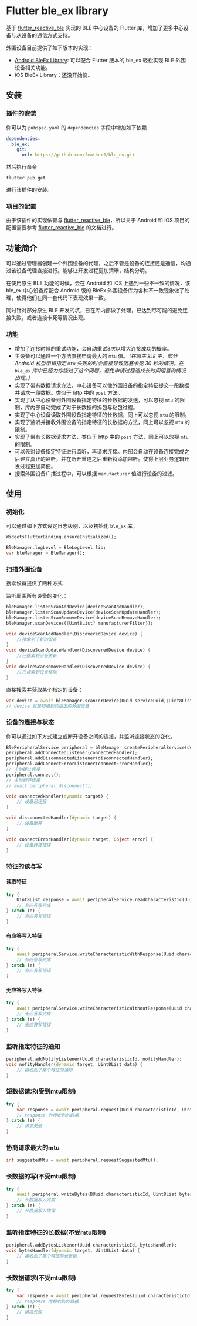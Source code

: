 # Flutter ble_ex library

基于 [flutter_reactive_ble](https://github.com/PhilipsHue/flutter_reactive_ble) 实现的 BLE 中心设备的 Flutter 库，增加了更多中心设备与从设备的通信方式支持。

外围设备目前提供了如下版本的实现：

* [Android BleEx Library](https://github.com/featherJ/BleEx): 可以配合 Flutter 版本的 ble_ex 轻松实现 BLE 外围设备相关功能。
* iOS BleEx Library：还没开始搞..

## 安装

### 插件的安装
你可以为 `pubspec.yaml` 的 `dependencies` 字段中增加如下依赖
```yaml
dependencies:
  ble_ex:
    git:
      url: https://github.com/featherJ/ble_ex.git
```
然后执行命令
```
flutter pub get
```
进行该插件的安装。

### 项目的配置
由于该插件的实现依赖与 [flutter_reactive_ble](https://github.com/PhilipsHue/flutter_reactive_ble)，所以关于 Android 和 iOS 项目的配置需要参考 [flutter_reactive_ble](https://github.com/PhilipsHue/flutter_reactive_ble) 的文档进行。

## 功能简介
可以通过管理器创建一个外围设备的代理，之后不管是设备的连接还是通信，均通过该设备代理直接进行。能够让开发过程更加清晰，结构分明。

在使用原生 BLE 功能的时候，会在 Android 和 iOS 上遇到一些不一致的情况，该 ble_ex 中心设备库配合 Android 版的 BleEx 外围设备库为各种不一致现象做了处理，使得他们在同一套代码下表现效果一致。

同时针对部分原生 BLE 开发的坑，已在库内部做了处理，已达到尽可能的避免连接失败，或者连接卡死等情况出现。

### 功能
- 增加了连接时候的重试功能，会自动重试3次以增大连接成功的概率。
- 主设备可以通过一个方法直接申请最大的 `mtu` 值。*（在原生 `BLE` 中，部分 Android 机型申请指定 `mtu` 失败的时会直接导致阻塞卡死 30 秒的情况。在 `ble_ex` 库中已经为你绕过了这个问题，避免申请过程造成长时间阻塞的情况出现。）*
- 实现了带有数据请求方法，中心设备可以像外围设备的指定特征提交一段数据并请求一段数据。类似于 http 中的 `post` 方法。
- 实现了从中心设备到外围设备指定特征的长数据的发送，可以忽视 `mtu` 的限制，库内部自动完成了对于长数据的拆包与粘包过程。
- 实现了中心设备读取外围设备指定特征的长数据，同上可以忽视 `mtu` 的限制。
- 实现了监听并接收外围设备的指定特征的长数据的方法，同上可以忽视 `mtu` 的限制。
- 实现了带有长数据请求方法，类似于 http 中的 `post` 方法，同上可以忽视 `mtu` 的限制。
- 可以先对设备指定特征进行监听，再请求连接。内部会自动在设备连接完成之后建立真正的监听，并在断开重连之后重新将添加监听。使得上层业务逻辑开发过程更加简便。
- 搜索外围设备广播过程中，可以根据 `manufacturer` 值进行设备的过滤。

## 使用
### 初始化
可以通过如下方式设定日志级别，以及初始化 `ble_ex` 库。
```dart
WidgetsFlutterBinding.ensureInitialized();

BleManager.logLevel = BleLogLevel.lib;
var bleManager = BleManager();
```
### 扫描外围设备
搜索设备提供了两种方式

监听周围所有设备的变化：
```dart
bleManager.listenScanAddDevice(deviceScanAddHandler);
bleManager.listenScanUpdateDevice(deviceScanUpdateHandler);
bleManager.listenScanRemoveDevice(deviceScanRemoveHandler);
bleManager.scanDevices({Uint8List? manufacturerFilter});

void deviceScanAddHandler(DiscoveredDevice device) {
    //搜索到了新的设备
}
void deviceScanUpdateHandler(DiscoveredDevice device) {
    //已搜索到设备更新
}
void deviceScanRemoveHandler(DiscoveredDevice device) {
    //已搜索到设备移除
}

```

直接搜索并获取某个指定的设备：
```dart
var device = await bleManager.scanForDevice(Uuid serviceUuid,{Uint8List? manufacturerFilter})
// device 就是扫描到的指定的外围设备
```

### 设备的连接与状态
你可以通过如下方式建立或断开设备之间的连接，并监听连接状态的变化。

```dart
BlePeripheralService peripheral = bleManager.createPeripheralService(device, serviceId);
peripheral.addConnectedListener(connectedHandler);
peripheral.addDisconnectedListener(disconnectedHandler);
peripheral.addConnectErrorListener(connectErrorHandler);
// 主动建立连接
peripheral.connect();
// 主动断开连接
// await peripheral.disconnect();

void connectedHandler(dynamic target) {
    // 设备已连接
}

void disconnectedHandler(dynamic target) {
    // 设备断开
}

void connectErrorHandler(dynamic target, Object error) {
    // 设备连接错误
}
```

### 特征的读与写
#### 读取特征
```dart
try {
    Uint8List response = await peripheralService.readCharacteristic(Uuid characteristicId);
    // 有应答写完成
} catch (e) {
    // 有应答写错误
}
```
#### 有应答写入特征
```dart
try {
    await peripheralService.writeCharacteristicWithResponse(Uuid characteristicId, Uint8List data);
    // 有应答写完成
} catch (e) {
    // 有应答写错误
}
```
#### 无应答写入特征
```dart
try {
    await peripheralService.writeCharacteristicWithoutResponse(Uuid characteristicId, Uint8List data);
    // 无应答写完成
} catch (e) {
    // 无应答写错误
}
```
### 监听指定特征的通知
```dart
peripheral.addNotifyListener(Uuid characteristicId, nofityHandler);
void nofityHandler(dynamic target, Uint8List data) {
    // 接收到了某个特征的通知
}
```
### 短数据请求(受到mtu限制)
```dart
try {
    var response = await peripheral.request(Uuid characteristicId, Uint8List data);
    // response 为接收到的数据
} catch (e) {
    // 请求失败
}
```
### 协商请求最大的mtu
```dart
int suggestedMtu = await peripheral.requestSuggestedMtu();
```
### 长数据的写(不受mtu限制)
```dart
try {
    await peripheral.writeBytes(BUuid characteristicId, Uint8List bytes);
    // 长数据写入完成
} catch (e) {
    // 长数据写入错误
}
```
### 监听指定特征的长数据(不受mtu限制)
```dart
peripheral.addBytesListener(Uuid characteristicId, bytesHandler);
void bytesHandler(dynamic target, Uint8List data) {
    // 接收到了某个特征的长数据
}
```
### 长数据请求(不受mtu限制)
```dart
try {
    var response = await peripheral.requestBytes(Uuid characteristicId, Uint8List data);
    // response 为接收到的数据
} catch (e) {
    // 请求失败
}
```